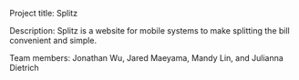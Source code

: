 Project title: Splitz

Description: Splitz is a website for mobile systems to make splitting the bill convenient and simple.

Team members: Jonathan Wu, Jared Maeyama, Mandy Lin, and Julianna Dietrich
